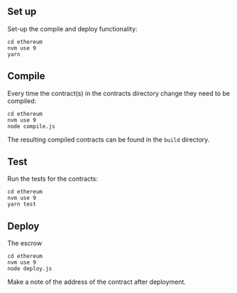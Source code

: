 ## Set up

Set-up the compile and deploy functionality:

```
cd ethereum
nvm use 9
yarn
```

## Compile

Every time the contract(s) in the contracts directory change they need to be compiled:

```
cd ethereum
nvm use 9
node compile.js
```

The resulting compiled contracts can be found in the `build` directory.

## Test

Run the tests for the contracts:

```
cd ethereum
nvm use 9
yarn test
```

## Deploy

The escrow

```
cd ethereum
nvm use 9
node deploy.js
```

Make a note of the address of the contract after deployment.
